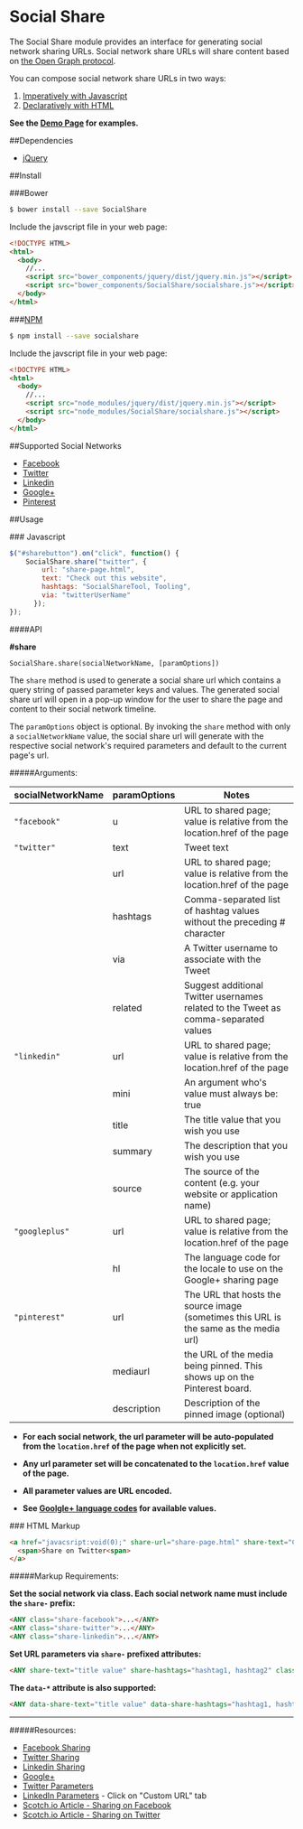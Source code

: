 # Social Share

The Social Share module provides an interface for generating social network sharing URLs.
Social network share URLs will share content based on [the Open Graph protocol](http://ogp.me/).

You can compose social network share URLs in two ways:

1. [Imperatively with Javascript](#UsageJavascript)
2. [Declaratively with HTML](#UsageHTML)

**See the [Demo Page](http://mlom.github.io/SocialShare/dist/) for examples.**

##Dependencies

- [jQuery](https://jquery.com/)

##Install

###Bower

```sh
$ bower install --save SocialShare
```

Include the javscript file in your web page:

```html
<!DOCTYPE HTML>
<html>
  <body>
    //...
    <script src="bower_components/jquery/dist/jquery.min.js"></script>
    <script src="bower_components/SocialShare/socialshare.js"></script>
  </body>
</html>
```

###[NPM](https://www.npmjs.com/package/socialshare)

```.sh
$ npm install --save socialshare
```

Include the javscript file in your web page:

```html
<!DOCTYPE HTML>
<html>
  <body>
    //...
    <script src="node_modules/jquery/dist/jquery.min.js"></script>
    <script src="node_modules/SocialShare/socialshare.js"></script>
  </body>
</html>
```

##Supported Social Networks

- [Facebook](https://developers.facebook.com/docs/sharing)
- [Twitter](https://dev.twitter.com/web/tweet-button/web-intent)
- [Linkedin](https://developer.linkedin.com/docs/share-on-linkedin)
- [Google+](https://developers.google.com/+/web/share/#share-link)
- [Pinterest](https://developers.pinterest.com/docs/widgets/pin-it/)

##Usage

###<a name="UsageJavascript"></a> Javascript


```javascript
$("#sharebutton").on("click", function() {
    SocialShare.share("twitter", {
        url: "share-page.html",
        text: "Check out this website",
        hashtags: "SocialShareTool, Tooling",
        via: "twitterUserName"
      });
});
```


####API

**#share**


`SocialShare.share(socialNetworkName, [paramOptions])`


The `share` method is used to generate a social share url which contains a query string of passed parameter keys and values. The generated social share url will open in a pop-up window for the user to share the page and content to their social network timeline.


The `paramOptions` object is optional. By invoking the `share` method with only a `socialNetworkName` value, the social share url will generate with the respective social network's required parameters and default to the current page's url. 


#####Arguments:

| **socialNetworkName**   | **paramOptions** |                                      **Notes**                                      |
|-------------------------|------------------|-------------------------------------------------------------------------------------|
| `"facebook"`            | u                | URL to shared page; value is relative from the location.href of the page            |
| `"twitter"`             | text             | Tweet text                                                                          |
|                         | url              | URL to shared page; value is relative from the location.href of the page            |
|                         | hashtags         | Comma-separated list of hashtag values without the preceding # character            |
|                         | via              | A Twitter username to associate with the Tweet                                      |
|                         | related          | Suggest additional Twitter usernames related to the Tweet as comma-separated values |
| `"linkedin"`            | url              | URL to shared page; value is relative from the location.href of the page            |
|                         | mini             | An argument who's value must always be: true                                        |
|                         | title            | The title value that you wish you use                                               |
|                         | summary          | The description that you wish you use                                               |
|                         | source           | The source of the content (e.g. your website or application name)                   |
| `"googleplus"`          | url              | URL to shared page; value is relative from the location.href of the page            |
|                         | hl               | The language code for the locale to use on the Google+ sharing page                 |
| `"pinterest"`			  | url              | The URL that hosts the source image (sometimes this URL is the same as the media url) |
|  | mediaurl | the URL of the media being pinned. This shows up on the Pinterest board. |
|  | description | Description of the pinned image (optional) |


- **For each social network, the url parameter will be auto-populated from the `location.href` of the page when not explicitly set.**
- **Any url parameter set will be concatenated to the `location.href` value of the page.**
- **All parameter values are URL encoded.**

- **See [Goolgle+ language codes](https://developers.google.com/+/web/share/#available-languages) for available values.**


###<a name="UsageHTML"></a> HTML Markup

```html
<a href="javacsript:void(0);" share-url="share-page.html" share-text="Check out this website" share-hashtags="SocialShareTool, Tooling" share-via="twitterUserName" class="share-twitter">
  <span>Share on Twitter<span>
</a>
```

#####Markup Requirements:

**Set the social network via class. Each social network name must include the  `share-` prefix:**

```html
<ANY class="share-facebook">...</ANY>
<ANY class="share-twitter">...</ANY>
<ANY class="share-linkedin">...</ANY>
```

**Set URL parameters via `share-` prefixed attributes:**

```html
<ANY share-text="title value" share-hashtags="hashtag1, hashtag2" class="share-twitter">...</ANY>
```

**The `data-*` attribute is also supported:**
```html
<ANY data-share-text="title value" data-share-hashtags="hashtag1, hashtag2" class="share-twitter">...</ANY>
```


------

#####Resources:
- [Facebook Sharing](https://developers.facebook.com/docs/sharing)
- [Twitter Sharing](https://dev.twitter.com/web/tweet-button/web-intent)
- [Linkedin Sharing](https://developer.linkedin.com/docs/share-on-linkedin)
- [Google+](https://developers.google.com/+/web/share/#share-link)
- [Twitter Parameters](https://dev.twitter.com/web/tweet-button/parameters)
- [LinkedIn Parameters](https://developer.linkedin.com/docs/share-on-linkedin) - Click on "Custom URL" tab
- [Scotch.io Article - Sharing on Facebook](https://scotch.io/tutorials/how-to-share-webpages-with-facebook)
- [Scotch.io Article - Sharing on Twitter](https://scotch.io/tutorials/how-to-share-webpages-with-twitter)
